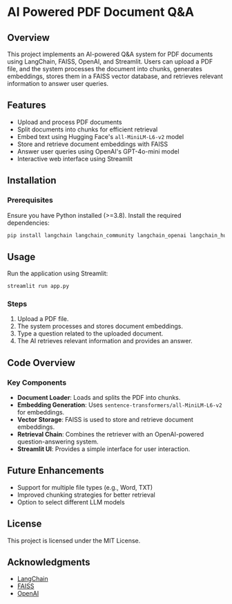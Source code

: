 # AI Powered PDF Document Q&A

## Overview
This project implements an AI-powered Q&A system for PDF documents using LangChain, FAISS, OpenAI, and Streamlit. Users can upload a PDF file, and the system processes the document into chunks, generates embeddings, stores them in a FAISS vector database, and retrieves relevant information to answer user queries.

## Features
- Upload and process PDF documents
- Split documents into chunks for efficient retrieval
- Embed text using Hugging Face's `all-MiniLM-L6-v2` model
- Store and retrieve document embeddings with FAISS
- Answer user queries using OpenAI's GPT-4o-mini model
- Interactive web interface using Streamlit

## Installation

### Prerequisites
Ensure you have Python installed (>=3.8). Install the required dependencies:

```bash
pip install langchain langchain_community langchain_openai langchain_huggingface streamlit faiss-cpu
```

## Usage
Run the application using Streamlit:

```bash
streamlit run app.py
```

### Steps
1. Upload a PDF file.
2. The system processes and stores document embeddings.
3. Type a question related to the uploaded document.
4. The AI retrieves relevant information and provides an answer.

## Code Overview
### Key Components
- **Document Loader**: Loads and splits the PDF into chunks.
- **Embedding Generation**: Uses `sentence-transformers/all-MiniLM-L6-v2` for embeddings.
- **Vector Storage**: FAISS is used to store and retrieve document embeddings.
- **Retrieval Chain**: Combines the retriever with an OpenAI-powered question-answering system.
- **Streamlit UI**: Provides a simple interface for user interaction.

## Future Enhancements
- Support for multiple file types (e.g., Word, TXT)
- Improved chunking strategies for better retrieval
- Option to select different LLM models

## License
This project is licensed under the MIT License.

## Acknowledgments
- [LangChain](https://python.langchain.com/)
- [FAISS](https://faiss.ai/)
- [OpenAI](https://openai.com/)

